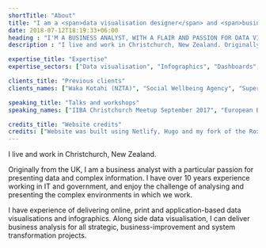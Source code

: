 ```yaml
---
shortTitle: "About"
title: "I am a <span>data visualisation designer</span> and <span>business analyst</span>, and will bring the best of both worlds to your project."
date: 2018-07-12T18:19:33+06:00
heading : "I'M A BUSINESS ANALYST, WITH A FLAIR AND PASSION FOR DATA VISUALISATION."
description : "I live and work in Christchurch, New Zealand. Originally from the UK, I am a business analyst with a particular passion for presenting data and complex information. I have over 10 years experience working in IT and government, and enjoy the challenge of analysing and presenting the complex environments in which we work. I have experience of delivering online, print and application-based data visualisations and infographics. Along side data visualisation, I can deliver business analysis for all strategic, business-improvement and system transformation projects."

expertise_title: "Expertise"
expertise_sectors: ["Data visualisation", "Infographics", "Dashboards", "Online interactives", "Print-ready handouts and posters", "Information Design", "Business analysis", "Business case and strategy", "Business process improvements", "Data analysis"]

clients_title: "Previous clients"
clients_names: ["Waka Kotahi (NZTA)", "Social Wellbeing Agency", "Superu (Families Commission)", "Ministry of Education", "Department of Internal Affairs", "Ministry of Social Development", "Land Information New Zealand", "Sense Partners", "Greater Wellington Regional Council", "Redvespa Consultants Ltd", "Litmus Datatech", "Southern Canterbury DHB"]

speaking_title: "Talks and workshops"
speaking_names: ["IIBA Christchurch Meetup September 2017", "European Business Analysis Conference 2015", "IIBA BA Development Day conference 2014", "IIBA Wellington Meetup September 2014"]

credits_title: "Website credits"
credits: ["Website was built using Netlify, Hugo and my fork of the Roxo theme by Static Mania"]
---
```



I live and work in Christchurch, New Zealand. 

Originally from the UK, I am a business analyst with a particular passion for presenting data and complex information. I have over 10 years experience working in IT and government, and enjoy the challenge of analysing and presenting the complex environments in which we work. 

I have experience of delivering online, print and application-based data visualisations and infographics. Along side data visualisation, I can deliver business analysis for all strategic, business-improvement and system transformation projects.
